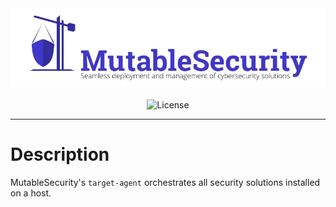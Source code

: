 <div align="center">
    <img src="others/cover.webp" width="600px" alt="Cover">
    <br/><br/>
    <img src="https://img.shields.io/github/license/mutablesecurity/mutablesecurity?color=lightgray&label=license&logo=opensourceinitiative&style=flat-square&logoColor=white" alt="License">
    <br/>
</div>

---

# Description

MutableSecurity's `target-agent` orchestrates all security solutions installed on a host.
